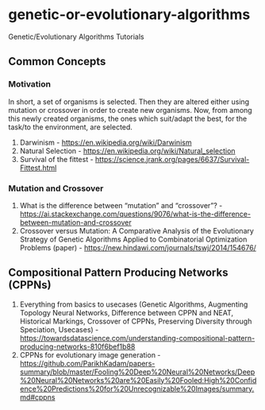 # genetic-or-evolutionary-algorithms
Genetic/Evolutionary Algorithms Tutorials

## Common Concepts

### Motivation

In short, a set of organisms is selected. Then they are altered either using mutation or crossover in order to create new organisms. Now, from among this newly created organisms, the ones which suit/adapt the best, for the task/to the environment, are selected.

1. Darwinism - https://en.wikipedia.org/wiki/Darwinism
2. Natural Selection - https://en.wikipedia.org/wiki/Natural_selection
3. Survival of the fittest - https://science.jrank.org/pages/6637/Survival-Fittest.html

### Mutation and Crossover

1. What is the difference between “mutation” and “crossover”? - https://ai.stackexchange.com/questions/9076/what-is-the-difference-between-mutation-and-crossover
2. Crossover versus Mutation: A Comparative Analysis of the Evolutionary Strategy of Genetic Algorithms Applied to Combinatorial Optimization Problems (paper) - https://new.hindawi.com/journals/tswj/2014/154676/

## Compositional Pattern Producing Networks (CPPNs)

1. Everything from basics to usecases (Genetic Algorithms, Augmenting Topology Neural Networks, Difference between CPPN and NEAT, Historical Markings, Crossover of CPPNs, Preserving Diversity through Speciation, Usecases) - https://towardsdatascience.com/understanding-compositional-pattern-producing-networks-810f6bef1b88
2. CPPNs for evolutionary image generation - https://github.com/ParikhKadam/papers-summary/blob/master/Fooling%20Deep%20Neural%20Networks/Deep%20Neural%20Networks%20are%20Easily%20Fooled:High%20Confidence%20Predictions%20for%20Unrecognizable%20Images/summary.md#cppns
